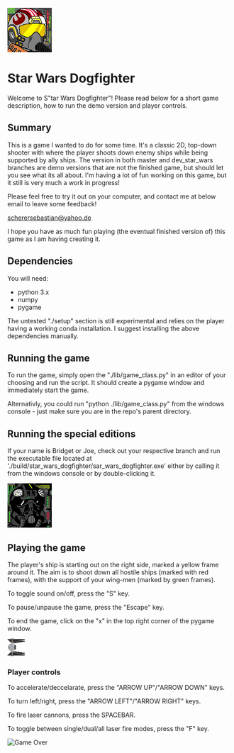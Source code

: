
!["Your standard rebel scum"](./graphics/cockpit/rebel_pilot1.bmp)

# Star Wars Dogfighter

Welcome to S"tar Wars Dogfighter"! Please read below for a short game description, how to run the demo version and player controls.

## Summary

This is a game I wanted to do for some time. It's a classic 2D, top-down shooter with where the player shoots down enemy ships while being
supported by ally ships. The version in both master and dev_star_wars branches are demo versions that are not the finished game,
but should let you see what its all about. I'm having a lot of fun working on this game, but it still is very much a work in progress!

Please feel free to try it out on your computer, and contact me at below email to leave some feedback!

scherersebastian@yahoo.de

I hope you have as much fun playing (the eventual finished version of) this game as I am having creating it.

## Dependencies

You will need:

- python 3.x
- numpy
- pygame

The untested "./setup" section is still experimental and relies on the player having a working conda installation. I suggest
installing the above dependencies manually.

## Running the game

To run the game, simply open the "./lib/game_class.py" in an editor of your choosing and run the script. It should
create a pygame window and immediately start the game.

Alternativly, you could run "python ./lib/game_class.py" from the windows console - just make sure you are in the
repo's parent directory.

## Running the special editions

If your name is Bridget or Joe, check out your respective branch and run the executable file located at './build/star_wars_dogfighter/sar_wars_dogfighter.exe' either by calling it from the windows console or by double-clicking it.

!["Another empire stooge"](./graphics/cockpit/empire_pilot1.bmp)

## Playing the game

The player's ship is starting out on the right side, marked a yellow frame around it. The
aim is to shoot down all hostile ships (marked with red frames), with the support of your
wing-men (marked by green frames).

To toggle sound on/off, press the "S" key.

To pause/unpause the game, press the "Escape" key.

To end the game, click on the "x" in the top right corner of the pygame window.

![Intercept!](./graphics/sprite_skins/tieinterceptor1.bmp)

### Player controls

To accelerate/deccelarate, press the "ARROW UP"/"ARROW DOWN" keys.

To turn left/right, press the "ARROW LEFT"/"ARROW RIGHT" keys.

To fire laser cannons, press the SPACEBAR.

To toggle between single/dual/all laser fire modes, press the "F" key.

![Game Over](.graphics/cockpit/skull.bmp)
